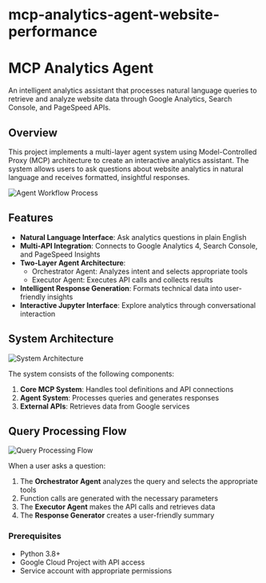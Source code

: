 # mcp-analytics-agent-website-performance
# MCP Analytics Agent

An intelligent analytics assistant that processes natural language queries to retrieve and analyze website data through Google Analytics, Search Console, and PageSpeed APIs.

## Overview

This project implements a multi-layer agent system using Model-Controlled Proxy (MCP) architecture to create an interactive analytics assistant. The system allows users to ask questions about website analytics in natural language and receives formatted, insightful responses.

![Agent Workflow Process](docs/images/agent-workflow.svg)

## Features

- **Natural Language Interface**: Ask analytics questions in plain English
- **Multi-API Integration**: Connects to Google Analytics 4, Search Console, and PageSpeed Insights
- **Two-Layer Agent Architecture**:
  - Orchestrator Agent: Analyzes intent and selects appropriate tools
  - Executor Agent: Executes API calls and collects results
- **Intelligent Response Generation**: Formats technical data into user-friendly insights
- **Interactive Jupyter Interface**: Explore analytics through conversational interaction

## System Architecture

![System Architecture](docs/images/system-architecture.svg)

The system consists of the following components:

1. **Core MCP System**: Handles tool definitions and API connections
2. **Agent System**: Processes queries and generates responses
3. **External APIs**: Retrieves data from Google services

## Query Processing Flow

![Query Processing Flow](docs/images/query-flow.svg)

When a user asks a question:
1. The **Orchestrator Agent** analyzes the query and selects the appropriate tools
2. Function calls are generated with the necessary parameters
3. The **Executor Agent** makes the API calls and retrieves data
4. The **Response Generator** creates a user-friendly summary


### Prerequisites
- Python 3.8+
- Google Cloud Project with API access
- Service account with appropriate permissions


